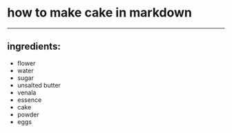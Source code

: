 # how to make cake in markdown
______
## ingredients:
- flower
- water
- sugar
- unsalted butter
- venala
- essence
- cake
- powder 
-  eggs
